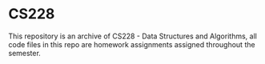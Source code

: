 # CS228

This repository is an archive of CS228 - Data Structures and Algorithms, all code files in this repo are homework assignments assigned throughout the semester.
